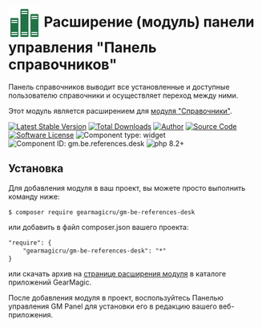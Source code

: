 # <img src="https://raw.githubusercontent.com/gearmagicru/gm-be-references-desk/refs/heads/master/assets/images/icon.svg" width="64px" height="64px" align="absmiddle"> Расширение (модуль) панели управления "Панель справочников"

Панель справочников выводит все установленные и доступные пользователю справочники и осуществляет переход между ними.

Этот модуль является расширением для [модуля "Справочники"](https://github.com/gearmagicru/gm-be-references).

[![Latest Stable Version](https://img.shields.io/packagist/v/gearmagicru/gm-be-references-desk.svg)](https://packagist.org/packages/gearmagicru/gm-be-references-desk)
[![Total Downloads](https://img.shields.io/packagist/dt/gearmagicru/gm-be-references-desk.svg)](https://packagist.org/packages/gearmagicru/gm-be-references-desk)
[![Author](https://img.shields.io/badge/author-anton.tivonenko@gmail.com-blue.svg)](mailto:anton.tivonenko@gmail)
[![Source Code](https://img.shields.io/badge/source-gearmagicru/gm--be--references--desk-blue.svg)](https://github.com/gearmagicru/gm-be-references-desk)
[![Software License](https://img.shields.io/badge/license-MIT-brightgreen.svg)](https://github.com/gearmagicru/gm-be-references-desk/blob/master/LICENSE)
![Component type: widget](https://img.shields.io/badge/component%20type-widget-green.svg)
![Component ID: gm.be.references.desk](https://img.shields.io/badge/component%20id-gm.be.references.desk-green.svg)
![php 8.2+](https://img.shields.io/badge/php-min%208.2-red.svg)

## Установка

Для добавления модуля в ваш проект, вы можете просто выполнить команду ниже:

```
$ composer require gearmagicru/gm-be-references-desk
```

или добавить в файл composer.json вашего проекта:
```
"require": {
    "gearmagicru/gm-be-references-desk": "*"
}
```
или скачать архив на [странице расширения модуля](https://apps.gearmagic.ru/component/gm-be-references-desk) в каталоге приложений GearMagic.

После добавления модуля в проект, воспользуйтесь Панелью управления GM Panel для установки его в редакцию вашего веб-приложения.
